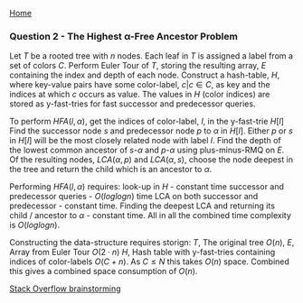 [Home](README.md)
### Question 2 - The Highest α-Free Ancestor Problem

Let $T$ be a rooted tree with $n$ nodes. Each leaf in $T$ is assigned a label from a set of colors $C$.
Perform Euler Tour of $T$, storing the resulting array, $E$ containing the index and depth of each node.
Construct a hash-table, $H$, where key-value pairs have some color-label, ${c | c ∈ C}$, as key and the indices at which $c$ occurs as value.
The values in $H$ (color indices) are stored as y-fast-tries for fast successor and predecessor queries.

To perform $HFA(l,\alpha)$, get the indices of color-label, $l$, in the y-fast-trie $H[l]$
Find the successor node $s$ and predecessor node $p$ to $\alpha$ in $H[l]$.
Either $p$ or $s$ in $H[l]$ will be the most closely related node with label $l$.
Find the depth of the lowest common ancestor of $s$-$\alpha$ and $p$-$\alpha$ using plus-minus-RMQ on $E$.
Of the resulting nodes, $LCA(\alpha,p)$ and $LCA(\alpha,s)$, choose the node deepest in the tree and return the child which is an ancestor to $\alpha$.

Performing $HFA(l,\alpha)$ requires:
look-up in $H$ - constant time
successor and predecessor queries - $O(log log n)$ time
LCA on both successor and predecessor - constant time.
Finding the deepest LCA and returning its child / ancestor to $\alpha$ - constant time.
All in all the combined time complexity is $O(log log n)$.

Constructing the data-structure requires storign:
$T$, The original tree $O(n)$,
$E$, Array from Euler Tour $O(2·n)$
$H$, Hash table with y-fast-tries containing indices of color-labels $O(C+n)$. As $C≤N$ this takes $O(n)$ space.
Combined this gives a combined space consumption of $O(n)$.


[Stack Overflow brainstorming](https://stackoverflow.com/questions/51537577/given-some-child-node-in-a-rooted-tree-how-can-you-find-its-most-closely-relat)
